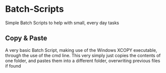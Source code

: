 # Batch-Scripts

Simple Batch Scripts to help with small, every day tasks

## Copy & Paste

A very basic Batch Script, making use of the Windows XCOPY executable, through the use of the cmd line.
This very simply just copies the contents of one folder, and pastes them into a different folder, overwriting previous files if found
